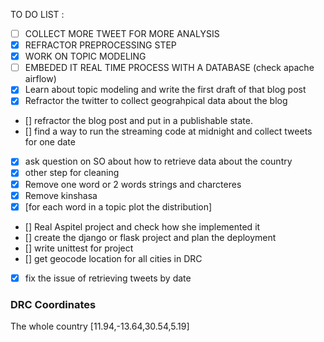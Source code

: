 TO DO LIST :

- [ ] COLLECT MORE TWEET FOR MORE ANALYSIS
- [x] REFRACTOR PREPROCESSING STEP
- [x] WORK ON TOPIC MODELING
- [ ] EMBEDED IT REAL TIME PROCESS WITH A DATABASE (check apache airflow)
- [x] Learn about topic modeling and write the first draft of that blog post
- [x] Refractor the twitter to collect geograhpical data about the blog
- [] refractor the blog post and put in a publishable state.
- [] find a way to run the streaming code at midnight and collect tweets for one date
- [x] ask question on SO about how to retrieve data about the country
- [x] other step for cleaning
- [x] Remove one word or 2 words strings and charcteres
- [x] Remove kinshasa
- [x] [for each word in a topic plot the distribution]
- [] Real Aspitel project and check how she implemented it
- [] create the django or flask project and plan the deployment
- [] write unittest for project
- [] get geocode location for all cities in DRC
- [x] fix the issue of retrieving tweets by date

### DRC Coordinates

The whole country
[11.94,-13.64,30.54,5.19]
